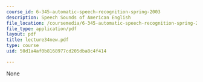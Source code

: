 ```yaml
---
course_id: 6-345-automatic-speech-recognition-spring-2003
description: Speech Sounds of American English
file_location: /coursemedia/6-345-automatic-speech-recognition-spring-2003/50d1a4af0b8168977cd205dba8c4f414_lecture34new.pdf
file_type: application/pdf
layout: pdf
title: lecture34new.pdf
type: course
uid: 50d1a4af0b8168977cd205dba8c4f414

---
```

None